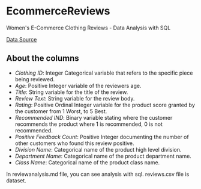 # EcommerceReviews
Women's E-Commerce Clothing Reviews - Data Analysis with SQL

[Data Source](https://www.kaggle.com/datasets/nicapotato/womens-ecommerce-clothing-reviews)

## About the columns

- *Clothing ID*: Integer Categorical variable that refers to the specific piece being reviewed.
- *Age*: Positive Integer variable of the reviewers age.
- *Title*: String variable for the title of the review.
- *Review Text*: String variable for the review body.
- *Rating*: Positive Ordinal Integer variable for the product score granted by the customer from 1 Worst, to 5 Best.
- *Recommended IND*: Binary variable stating where the customer recommends the product where 1 is recommended, 0 is not recommended.
- *Positive Feedback Count*: Positive Integer documenting the number of other customers who found this review positive.
- *Division Name*: Categorical name of the product high level division.
- *Department Name*: Categorical name of the product department name.
- *Class Name*: Categorical name of the product class name.

In reviewanalysis.md file, you can see analysis with sql.
reviews.csv file is dataset.
